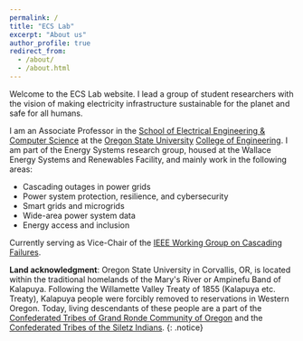 ```yaml
---
permalink: /
title: "ECS Lab"
excerpt: "About us"
author_profile: true
redirect_from:
  - /about/
  - /about.html
---
```


Welcome to the ECS Lab website. I lead a group of student researchers with the vision of making electricity infrastructure sustainable for the planet and safe for all humans.

I am an Associate Professor in the [School of Electrical Engineering & Computer Science](http://eecs.oregonstate.edu) at the [Oregon State University](https://oregonstate.edu) [College of Engineering](http://engineering.oregonstate.edu). I am part of the Energy Systems research group, housed at the Wallace Energy Systems and Renewables Facility, and mainly work in the following areas:

 * Cascading outages in power grids
 * Power system protection, resilience, and cybersecurity
 * Smart grids and microgrids
 * Wide-area power system data
 * Energy access and inclusion

Currently serving as Vice-Chair of the [IEEE Working Group on Cascading Failures](http://sites.ieee.org/pes-cascading/).

**Land acknowledgment**: Oregon State University in Corvallis, OR, is located within the traditional homelands of the Mary's River or Ampinefu Band of Kalapuya. Following the Willamette Valley Treaty of 1855 (Kalapuya etc. Treaty), Kalapuya people were forcibly removed to reservations in Western Oregon. Today, living descendants of these people are a part of the [Confederated Tribes of Grand Ronde Community of Oregon](https://www.grandronde.org) and the [Confederated Tribes of the Siletz Indians](https://ctsi.nsn.us). {: .notice}
